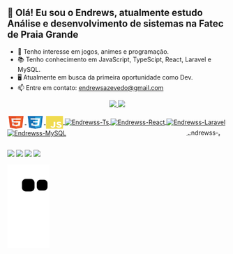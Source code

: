## 👋 Olá! Eu sou o Endrews, atualmente estudo Análise e desenvolvimento de sistemas na Fatec de Praia Grande

- 👀 Tenho interesse em jogos, animes e programação.
- 📚 Tenho conhecimento em JavaScript, TypeScipt, React, Laravel e MySQL.
- 🖥️ Atualmente em busca da primeira oportunidade como Dev.
- 📫 Entre em contato: endrewsazevedo@gmail.com

<div align="center">
  <a href="https://github.com/endrewss">
  <img height="180em" src="https://github-readme-stats.vercel.app/api?username=Endrewss&show_icons=true&theme=dark&include_all_commits=true&count_private=true"/>
  <img height="180em" src="https://github-readme-stats.vercel.app/api/top-langs/?username=Endrewss&layout=compact&langs_count=7&theme=dark"/>
</div>
<div style="display: inline_block"><br>
  <img align="center" alt="Endrewss-HTML" height="30" width="40" src="https://raw.githubusercontent.com/devicons/devicon/master/icons/html5/html5-original.svg">
  <img align="center" alt="Endrewss-CSS" height="30" width="40" src="https://raw.githubusercontent.com/devicons/devicon/master/icons/css3/css3-original.svg">
  <img align="center" alt="Endrewss-Js" height="30" width="40" src="https://raw.githubusercontent.com/devicons/devicon/master/icons/javascript/javascript-plain.svg">
   <img align="center" alt="Endrewss-Ts" height="30" width="40" 
src="https://cdn.jsdelivr.net/gh/devicons/devicon/icons/typescript/typescript-original.svg">
   <img align="center" alt="Endrewss-React" height="30" width="40" 
src="https://cdn.jsdelivr.net/gh/devicons/devicon/icons/react/react-original-wordmark.svg">
   <img align="center" alt="Endrewss-Laravel" height="30" width="40" 
src="https://cdn.jsdelivr.net/gh/devicons/devicon/icons/laravel/laravel-plain-wordmark.svg">
   <img align="center" alt="Endrewss-MySQL" height="30" width="40" 
src="https://cdn.jsdelivr.net/gh/devicons/devicon/icons/mysql/mysql-original-wordmark.svg">
  <img align="right" alt="Endrewss-pic" height="150" style="border-radius:50px;" src="https://media3.giphy.com/media/5KeJnWZoBpcLTmQpMr/giphy.gif?cid=790b7611eb1ff12f84a1a8821015f38338e436666ef8eca4&rid=giphy.gif&ct=g">
</div>

##

<div> 
  <a href="https://instagram.com/endrews_azevedo" target="_blank"><img src="https://img.shields.io/badge/-Instagram-%23E4405F?style=for-the-badge&logo=instagram&logoColor=white" target="_blank"></a> 
  <a href = "mailto:endrewsazevedo@gmail.com"><img src="https://img.shields.io/badge/-Gmail-%23333?style=for-the-badge&logo=gmail&logoColor=white" target="_blank"></a>
  <a href="https://www.linkedin.com/in/endrews-azevedo-a47959203" target="_blank"><img src="https://img.shields.io/badge/-LinkedIn-%230077B5?style=for-the-badge&logo=linkedin&logoColor=white" target="_blank"></a> 
  <a href="https://facebook.com/endrews.dede" target="_blank"><img src="https://img.shields.io/badge/Facebook-1877F2?style=for-the-badge&logo=facebook&logoColor=white" target="_blank"></a>
 
  ![Snake animation](https://github.com/endrewss/endrewss/blob/output/github-contribution-grid-snake.svg)
 
</div>
